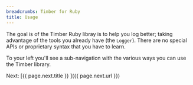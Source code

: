 ```yaml
---
breadcrumbs: Timber for Ruby
title: Usage
---
```


The goal is of the Timber Ruby libray is to help you log better; taking advantage of the
tools you already have (the `Logger`). There are no special APIs or proprietary syntax that
you have to learn.

To your left you'll see a sub-navigation with the various ways you can use the Timber library.

<div class="next">
  Next: [{{ page.next.title }} <i class="fa fa-arrow-circle-right" aria-hidden="true"></i>]({{ page.next.url }})
</div>